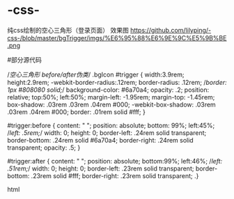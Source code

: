 # -css-
纯css绘制的空心三角形（登录页面）
效果图
https://github.com/lilyping/-css-/blob/master/bgTrigger/imgs/%E6%95%88%E6%9E%9C%E5%9B%BE.png

#部分源代码

/*空心三角形 before/after伪类*/
.bgIcon #trigger {
    width:3.9rem;
    height:2.9rem;
     -webkit-border-radius:.12rem;
     border-radius: .12rem;
     /*border: 1px #808080 solid;*/
     background-color: #6a70a4;
    opacity: .2;
    position: relative;
    top:50%;
    left:50%;
    margin-left: -1.95rem;
    margin-top: -1.45rem;
    box-shadow: .03rem .03rem .04rem #000;
    -webkit-box-shadow: .03rem .03rem .04rem #000;
    border: .01rem solid #fff;
     }

#trigger:before {
      content: " ";
     position: absolute;
      bottom: 99%;
      left:45%;
      /*left: .5rem;*/
      width: 0;
      height: 0;
      border-left: .24rem solid transparent;
      border-bottom: .24rem solid #6a70a4;
      border-right: .24rem solid transparent;
      opacity: .5;
     }

#trigger:after {
      content: " ";
      position: absolute;
      bottom:99%;
      left:46%;
      /*left: .51rem;*/
      width: 0;
     height: 0;
     border-left: .23rem solid transparent;
     border-bottom: .23rem solid #fff;
     border-right: .23rem solid transparent;
      .}


html
<!-- 正文 -->
<section class="bgIcon">
    <!--<div class="bgSmall"></div>-->
    <div id="trigger" class="inlayer"></div>
</section>
